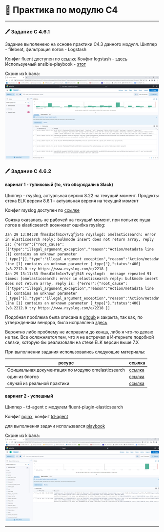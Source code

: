 # 🚀 Практика по модулю С4

---

### 🖊️ Задание С 4.6.1  

Задание выполенено на основе практики С4.3 данного модуля. Шиппер - filebeat, фильтрация логов - Logstash  

Конфиг fluent доступен по [ссылке](https://github.com/SergeyErshov/c4-practice/blob/main/ansible/config/td-agent.conf)
Конфиг logstash - [здесь](https://github.com/SergeyErshov/c4-practice/blob/main/ansible/config/test1.conf)
Используемый ansible-playbook - [этот](https://github.com/SergeyErshov/c4-practice/blob/main/ansible/elk.yml)

Скрин из kibana: ![Filebeat-logstash-elasticsearch-kibana](https://github.com/SergeyErshov/c4-practice/blob/main/raw/Kibana_using_logstash.png "Скриншот из kibana - filebeat")

### 🖊️ Задание С 4.6.2  

#### варинат 1 - тупиковый (то, что обсуждали в Slack)   

Шиппер - rsyslog, актуальная версия 8.22 на текущий момент. Продукты стека ELK версии 8.6.1 - актуальная версия на текущий момент  

Конфиг rsyslog доступен по [ссылке](https://github.com/SergeyErshov/c4-practice/blob/main/ansible/config/nginx_rsyslog.conf)  

Связка оказалась не рабочей на текущий момент, при попытке пуша логов в elasticsearch возникает ошибка rsyslog:  

```
Jan 29 13:04:38 fhmsd1dfm1cv7vqfj545 rsyslogd: omelasticsearch: error in elasticsearch reply: bulkmode insert does not return array, reply is: {"error":{"root_cause":[{"type":"illegal_argument_exception","reason":"Action/metadata line [1] contains an unknown parameter [_type]"}],"type":"illegal_argument_exception","reason":"Action/metadata line [1] contains an unknown parameter [_type]"},"status":400} [v8.2212.0 try https://www.rsyslog.com/e/2218 ]
Jan 29 13:11:33 fhmsd1dfm1cv7vqfj545 rsyslogd:  message repeated 91 times: [omelasticsearch: error in elasticsearch reply: bulkmode insert does not return array, reply is: {"error":{"root_cause":[{"type":"illegal_argument_exception","reason":"Action/metadata line [1] contains an unknown parameter [_type]"}],"type":"illegal_argument_exception","reason":"Action/metadata line [1] contains an unknown parameter [_type]"},"status":400} [v8.2212.0 try https://www.rsyslog.com/e/2218 ]]
```  

Подобная проблема была описана в [gitgub](https://github.com/rsyslog/rsyslog/issues/4884) и закрыта, так как, по утверждениям вендора, была исправлена [здесь](https://github.com/rsyslog/rsyslog/pull/4808)  

Вероятно либо проблему не исправили до конца, либо я что-то делаю не так. Все осложняется тем, что я не встречал в Интернете подобной связки, которую бы реализовали на стеке ELK версии выше 7.X  

При выполнении задания использовались следующие материалы:

| ресурс | ссылка |
| ------------------------------------------------------------- | ------------------------------------------------------------------------------- |
| Официальная документация по модулю omelasticsearch | [ссылка](https://www.rsyslog.com/doc/v8-stable/configuration/modules/omelasticsearch.html) |
| один из блогов | [ссылка](https://luvpreetsingh.github.io/nginx-to-rsyslog/) |
| случай из реальной практики | [ссылка](https://www.casp.ru/%D0%9D%D0%B0%D1%81%D1%82%D1%80%D0%BE%D0%B9%D0%BA%D0%B0-rsyslog-storage/) |  

#### варинат 2 - успешный

Шиппер - td-agent с модулем fluent-plugin-elasticsearch

Конфиг [nginx](https://github.com/SergeyErshov/c4-practice/blob/main/ansible/config/for_ngx/nginx.conf), конфиг [td-agent](https://github.com/SergeyErshov/c4-practice/blob/main/ansible/config/for_ngx/td-agent.conf)  

для выполнения задачи использвался [playbook](https://github.com/SergeyErshov/c4-practice/blob/main/ansible/fluent-ngx.yml)  

Скрин из kibana: ![nginx-fluent-elasticsearch-kibana](https://github.com/SergeyErshov/c4-practice/blob/main/raw/Nginx_using_fluent.png "Скриншот из kibana - nginx_access")

---




